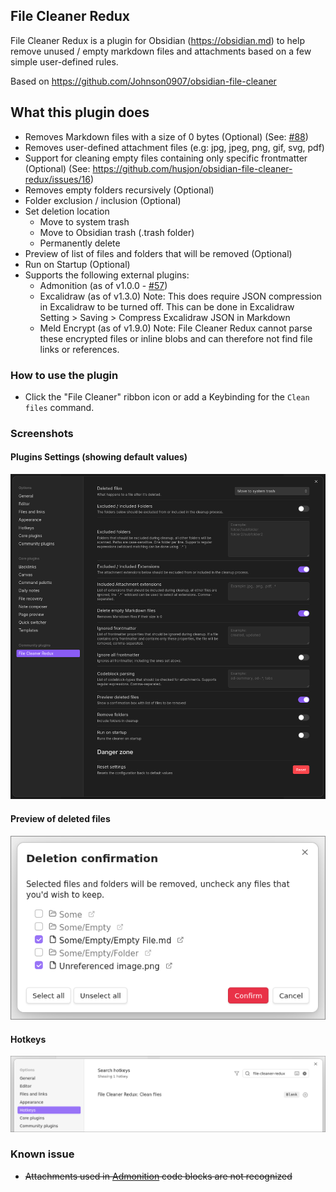 ## File Cleaner Redux

File Cleaner Redux is a plugin for Obsidian (https://obsidian.md) to help remove unused / empty markdown files and attachments based on a few simple user-defined rules.

Based on https://github.com/Johnson0907/obsidian-file-cleaner

## What this plugin does

- Removes Markdown files with a size of 0 bytes (Optional) (See: [#88](https://github.com/husjon/obsidian-file-cleaner-redux/issues/88))
- Removes user-defined attachment files (e.g: jpg, jpeg, png, gif, svg, pdf)
- Support for cleaning empty files containing only specific frontmatter (Optional) (See: https://github.com/husjon/obsidian-file-cleaner-redux/issues/16)
- Removes empty folders recursively (Optional)
- Folder exclusion / inclusion (Optional)
- Set deletion location
  - Move to system trash
  - Move to Obsidian trash (.trash folder)
  - Permanently delete
- Preview of list of files and folders that will be removed (Optional)
- Run on Startup (Optional)
- Supports the following external plugins:
  - Admonition (as of v1.0.0 - [#57](https://github.com/husjon/obsidian-file-cleaner-redux/pull/57))
  - Excalidraw (as of v1.3.0)
    Note: This does require JSON compression in Excalidraw to be turned off.
    This can be done in Excalidraw Setting > Saving > Compress Excalidraw JSON in Markdown
  - Meld Encrypt (as of v1.9.0)
    Note: File Cleaner Redux cannot parse these encrypted files or inline blobs and can therefore not find file links or references.

### How to use the plugin

- Click the "File Cleaner" ribbon icon or add a Keybinding for the `Clean files` command.

### Screenshots

#### Plugins Settings (showing default values)

![Options](images/Options.png)

#### Preview of deleted files

![Preview deleted files confirmation](images/PreviewDeletedFiles.png)

#### Hotkeys

![Hotkeys](images/Hotkeys.png)

### Known issue

- ~~Attachments used in [Admonition](https://github.com/valentine195/obsidian-admonition) code blocks are not recognized~~
